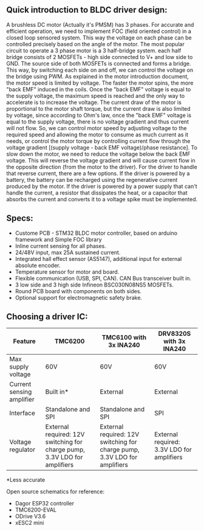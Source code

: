 ## Quick introduction to BLDC driver design:
A brushless DC motor (Actually it's PMSM) has 3 phases. For accurate and efficient operation, we need to implement FOC (field oriented control) in a closed loop sensored system. This way the voltage on each phase can be controlled precisely based on the angle of the motor.
The most popular circuit to operate a 3 phase motor is a 3 half-bridge system. each half bridge consists of 2 MOSFETs - high side connected to V+ and low side to GND. The source side of both MOSFETs is connected and forms a bridge. This way, by switching each side on and off, we can control the voltage on the bridge using PWM.
As explained in the motor introduction document, the motor speed is limited by voltage. The faster the motor spins, the more "back EMF" induced in the coils. Once the "back EMF" voltage is equal to the supply voltage, the maximum speed is reached and the only way to accelerate is to increase the voltage. The current draw of the motor is proportional to the motor shaft torque, but the current draw is also limited by voltage, since according to Ohm's law, once the "back EMF" voltage is equal to the supply voltage, there is no voltage gradient and thus current will not flow. So, we can control motor speed by adjusting voltage to the required speed and allowing the motor to consume as much current as it needs, or control the motor torque by controlling current flow through the voltage gradient [(supply voltage - back EMF voltage)/phase resistance].
To slow down the motor, we need to reduce the voltage below the back EMF voltage. This will reverse the voltage gradient and will cause current flow in the opposite direction (from the motor to the driver). For the driver to handle that reverse current, there are a few options. If the driver is powered by a battery, the battery can be recharged using the regenerative current produced by the motor. If the driver is powered by a power supply that can't handle the current, a resistor that dissipates the heat, or a capacitor that absorbs the current and converts it to a voltage spike must be implemented.

## Specs:
- Custome PCB - STM32 BLDC motor controller, based on arduino framework and Simple FOC library
- Inline current sensing for all phases.
- 24/48V input, max 25A sustained current.
- Integrated hall effect sensor (AS5147), additional input for external absolute encoder. 
- Temperature sensor for motor and board.
- Flexible communication (USB, SPI, CAN). CAN Bus transceiver built in.
- 3 low side and 3 high side Infineon BSC030N08NS5 MOSFETs.
- Round PCB board with components on both sides.
- Optional support for electromagnetic safety brake.

## Choosing a driver IC:

| Feature  | TMC6200 | TMC6100 with 3x INA240 | DRV8320S with 3x INA240 |
| ------------- | ------------- | ------------- | ------------- |
| Max supply voltage | 60V | 60V | 60V |
| Current sensing amplifier | Built in* | External | External |
| Interface | Standalone and SPI | Standalone and SPI | SPI |
| Voltage regulator | External required: 12V switching for charge pump, 3.3V LDO for amplifiers | External required: 12V switching for charge pump, 3.3V LDO for amplifiers | External required: 3.3V LDO for amplifiers |

*Less accurate

Open source schematics for reference:
- Dagor ESP32 controller
- TMC6200-EVAL
- ODrive V3.6
- xESC2 mini

